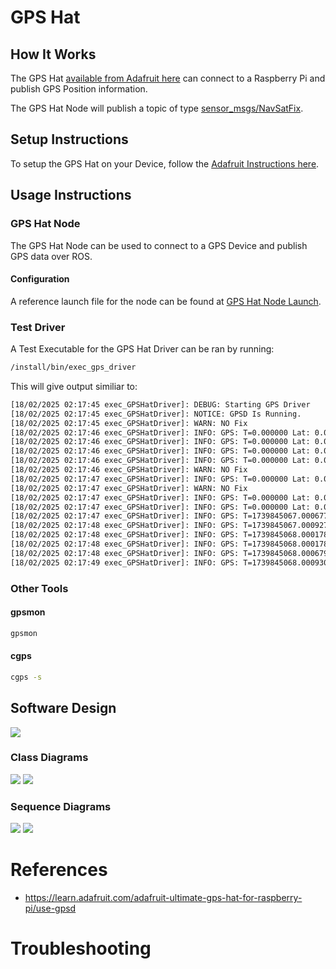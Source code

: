 # GPS Hat

## How It Works
The GPS Hat [available from Adafruit here](https://www.adafruit.com/product/2324) can connect to a Raspberry Pi and publish GPS Position information.

The GPS Hat Node will publish a topic of type [sensor_msgs/NavSatFix](https://docs.ros.org/en/noetic/api/sensor_msgs/html/msg/NavSatFix.html).

## Setup Instructions
To setup the GPS Hat on your Device, follow the [Adafruit Instructions here](https://learn.adafruit.com/adafruit-ultimate-gps-hat-for-raspberry-pi).

## Usage Instructions
### GPS Hat Node
The GPS Hat Node can be used to connect to a GPS Device and publish GPS data over ROS.
#### Configuration
A reference launch file for the node can be found at [GPS Hat Node Launch](../../../nodes/GPSHatNode/launch/gps_hat_node.launch).

### Test Driver
A Test Executable for the GPS Hat Driver can be ran by running:
```bash
/install/bin/exec_gps_driver
```
This will give output similiar to:
```bash
[18/02/2025 02:17:45 exec_GPSHatDriver]: DEBUG: Starting GPS Driver
[18/02/2025 02:17:45 exec_GPSHatDriver]: NOTICE: GPSD Is Running.
[18/02/2025 02:17:45 exec_GPSHatDriver]: WARN: NO Fix
[18/02/2025 02:17:46 exec_GPSHatDriver]: INFO: GPS: T=0.000000 Lat: 0.000000 (Deg) Long: 0.000000 (Deg)
[18/02/2025 02:17:46 exec_GPSHatDriver]: INFO: GPS: T=0.000000 Lat: 0.000000 (Deg) Long: 0.000000 (Deg)
[18/02/2025 02:17:46 exec_GPSHatDriver]: INFO: GPS: T=0.000000 Lat: 0.000000 (Deg) Long: 0.000000 (Deg)
[18/02/2025 02:17:46 exec_GPSHatDriver]: INFO: GPS: T=0.000000 Lat: 0.000000 (Deg) Long: 0.000000 (Deg)
[18/02/2025 02:17:46 exec_GPSHatDriver]: WARN: NO Fix
[18/02/2025 02:17:47 exec_GPSHatDriver]: INFO: GPS: T=0.000000 Lat: 0.000000 (Deg) Long: 0.000000 (Deg)
[18/02/2025 02:17:47 exec_GPSHatDriver]: WARN: NO Fix
[18/02/2025 02:17:47 exec_GPSHatDriver]: INFO: GPS: T=0.000000 Lat: 0.000000 (Deg) Long: 0.000000 (Deg)
[18/02/2025 02:17:47 exec_GPSHatDriver]: INFO: GPS: T=0.000000 Lat: 0.000000 (Deg) Long: 0.000000 (Deg)
[18/02/2025 02:17:47 exec_GPSHatDriver]: INFO: GPS: T=1739845067.000677 Lat: 40.931603 (Deg) Long: -89.766058 (Deg)
[18/02/2025 02:17:48 exec_GPSHatDriver]: INFO: GPS: T=1739845067.000927 Lat: 40.931603 (Deg) Long: -89.766058 (Deg)
[18/02/2025 02:17:48 exec_GPSHatDriver]: INFO: GPS: T=1739845068.000178 Lat: 40.931603 (Deg) Long: -89.766058 (Deg)
[18/02/2025 02:17:48 exec_GPSHatDriver]: INFO: GPS: T=1739845068.000178 Lat: 40.931603 (Deg) Long: -89.766058 (Deg)
[18/02/2025 02:17:48 exec_GPSHatDriver]: INFO: GPS: T=1739845068.000679 Lat: 40.931605 (Deg) Long: -89.766063 (Deg)
[18/02/2025 02:17:49 exec_GPSHatDriver]: INFO: GPS: T=1739845068.000930 Lat: 40.931605 (Deg) Long: -89.766063 (Deg)

```

### Other Tools
#### gpsmon
```bash
gpsmon
```

#### cgps
```bash
cgps -s
```


## Software Design
![](../../output/Legend.png)
### Class Diagrams
![](../../../nodes/GPSHatNode/doc/output/GPSHatNodeClassDiagram.png)
![](../../../nodes/GPSHatNode/driver/GPSHatDriver/doc/output/GPSHatDriverClassDiagram.png)

### Sequence Diagrams
![](../../../nodes/GPSHatNode/doc/output/GPSHatNodeSequenceDiagram.png)
![](../../../nodes/GPSHatNode/driver/GPSHatDriver/doc/output/GPSHatDriverSequenceDiagram.png)

# References

- https://learn.adafruit.com/adafruit-ultimate-gps-hat-for-raspberry-pi/use-gpsd

# Troubleshooting